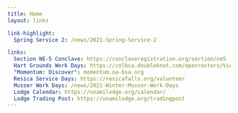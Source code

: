 ```yaml
---
title: Home
layout: links

link-highlight:
  Spring Service 2: /news/2021-Spring-Service-2

links:
  Section NE-5 Conclave: https://conclaveregistration.org/section/ne5
  Hart Grounds Work Days: https://colbsa.doubleknot.com/openrosters/ViewActivitySpaceAvailable.aspx?orgkey=2794&activitykey=2796746,2787794,2800356,2796745
  "Momentum: Discover": momentum.oa-bsa.org
  Resica Service Days: https://resicafalls.org/volunteer
  Musser Work Days: /news/2021-Winter-Musser-Work-Days
  Lodge Calendar: https://unamilodge.org/calendar/
  Lodge Trading Post: https://unamilodge.org/tradingpost
---
```

